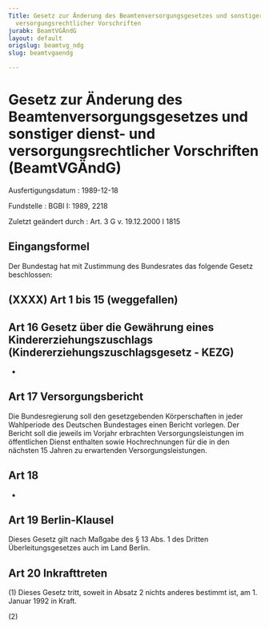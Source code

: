 ```yaml
---
Title: Gesetz zur Änderung des Beamtenversorgungsgesetzes und sonstiger dienst- und
  versorgungsrechtlicher Vorschriften
jurabk: BeamtVGÄndG
layout: default
origslug: beamtvg_ndg
slug: beamtvgaendg

---
```


# Gesetz zur Änderung des Beamtenversorgungsgesetzes und sonstiger dienst- und versorgungsrechtlicher Vorschriften (BeamtVGÄndG)

Ausfertigungsdatum
:   1989-12-18

Fundstelle
:   BGBl I: 1989, 2218

Zuletzt geändert durch
:   Art. 3 G v. 19.12.2000 I 1815


## Eingangsformel

Der Bundestag hat mit Zustimmung des Bundesrates das folgende Gesetz
beschlossen:


## (XXXX) Art 1 bis 15 (weggefallen)


## Art 16 Gesetz über die Gewährung eines Kindererziehungszuschlags (Kindererziehungszuschlagsgesetz - KEZG)

-


## Art 17 Versorgungsbericht

Die Bundesregierung soll den gesetzgebenden Körperschaften in jeder
Wahlperiode des Deutschen Bundestages einen Bericht vorlegen. Der
Bericht soll die jeweils im Vorjahr erbrachten Versorgungsleistungen
im öffentlichen Dienst enthalten sowie Hochrechnungen für die in den
nächsten 15 Jahren zu erwartenden Versorgungsleistungen.


## Art 18

-


## Art 19 Berlin-Klausel

Dieses Gesetz gilt nach Maßgabe des § 13 Abs. 1 des Dritten
Überleitungsgesetzes auch im Land Berlin.


## Art 20 Inkrafttreten

(1) Dieses Gesetz tritt, soweit in Absatz 2 nichts anderes bestimmt
ist, am 1. Januar 1992 in Kraft.

(2)

